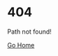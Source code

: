 # 404
Path <code id="path"></code>not found!

<a href="/index">Go Home</a>

<script>
  window.addEventListener("load", function() {document.getElementById("path").innerHTML = `\'${window.location.pathname}\' `;} );
</script>